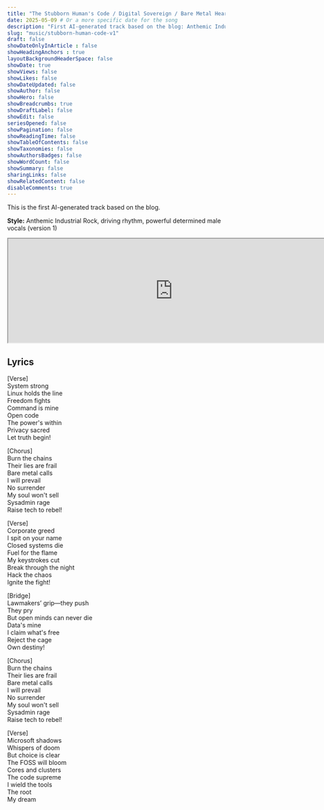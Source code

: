 ```yaml
---
title: "The Stubborn Human's Code / Digital Sovereign / Bare Metal Heart (Version 1)"
date: 2025-05-09 # Or a more specific date for the song
description: "First AI-generated track based on the blog: Anthemic Industrial Rock, driving rhythm, powerful determined male vocals (v1)."
slug: "music/stubborn-human-code-v1"
draft: false
showDateOnlyInArticle : false
showHeadingAnchors : true
layoutBackgroundHeaderSpace: false
showDate: true
showViews: false
showLikes: false
showDateUpdated: false
showAuthor: false
showHero: false
showBreadcrumbs: true
showDraftLabel: false
showEdit: false
seriesOpened: false
showPagination: false
showReadingTime: false
showTableOfContents: false
showTaxonomies: false
showAuthorsBadges: false
showWordCount: false
showSummary: false
sharingLinks: false
showRelatedContent: false
disableComments: true
---
```


This is the first AI-generated track based on the blog.

**Style:** Anthemic Industrial Rock, driving rhythm, powerful determined male vocals (version 1)

<iframe src="https://suno.com/embed/281d5f77-3098-4488-b435-080f53b5810b" width="760" height="240"><a href="https://suno.com/song/281d5f77-3098-4488-b435-080f53b5810b">Listen on Suno</a></iframe>

## Lyrics
[Verse]  
System strong  
Linux holds the line  
Freedom fights  
Command is mine  
Open code  
The power's within  
Privacy sacred  
Let truth begin!

[Chorus]  
Burn the chains  
Their lies are frail  
Bare metal calls  
I will prevail  
No surrender  
My soul won't sell  
Sysadmin rage  
Raise tech to rebel!

[Verse]  
Corporate greed  
I spit on your name  
Closed systems die  
Fuel for the flame  
My keystrokes cut  
Break through the night  
Hack the chaos  
Ignite the fight!  

[Bridge]  
Lawmakers’ grip—they push  
They pry  
But open minds can never die  
Data's mine  
I claim what's free  
Reject the cage  
Own destiny!  

[Chorus]  
Burn the chains  
Their lies are frail  
Bare metal calls  
I will prevail  
No surrender  
My soul won't sell  
Sysadmin rage  
Raise tech to rebel!  

[Verse]  
Microsoft shadows  
Whispers of doom  
But choice is clear  
The FOSS will bloom  
Cores and clusters  
The code supreme  
I wield the tools  
The root  
My dream  